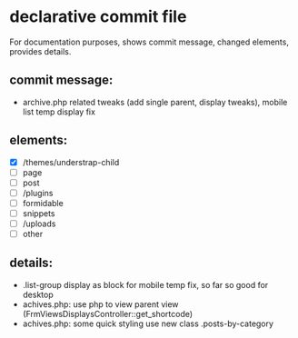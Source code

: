 # declarative commit file  

For documentation purposes, shows commit message, changed elements, provides details.

## commit message:

- archive.php related tweaks (add single parent, display tweaks), mobile list temp display fix

## elements:  

- [x] /themes/understrap-child
- [ ] page
- [ ] post
- [ ] /plugins
- [ ] formidable
- [ ] snippets
- [ ] /uploads
- [ ] other

## details:

- .list-group display as block for mobile temp fix, so far so good for desktop
- achives.php: use php to view parent view (FrmViewsDisplaysController::get_shortcode)
- achives.php: some quick styling use new class .posts-by-category